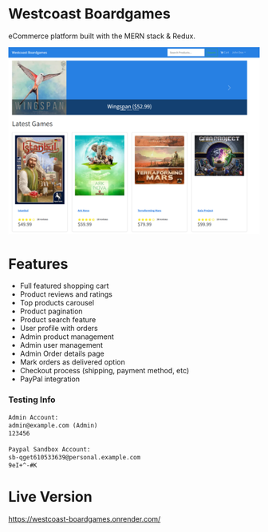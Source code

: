 # Westcoast Boardgames

eCommerce platform built with the MERN stack & Redux.

![Screenshot](screenshot.png?raw=true 'Screenshot')

# Features

- Full featured shopping cart
- Product reviews and ratings
- Top products carousel
- Product pagination
- Product search feature
- User profile with orders
- Admin product management
- Admin user management
- Admin Order details page
- Mark orders as delivered option
- Checkout process (shipping, payment method, etc)
- PayPal integration

### Testing Info

```
Admin Account:
admin@example.com (Admin)
123456

Paypal Sandbox Account:
sb-qget610533639@personal.example.com
9eI+^-#K
```

# Live Version

https://westcoast-boardgames.onrender.com/
